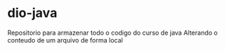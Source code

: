 # dio-java
Repositorio para armazenar todo o codigo do curso de java
Alterando o conteudo de um arquivo de forma local
